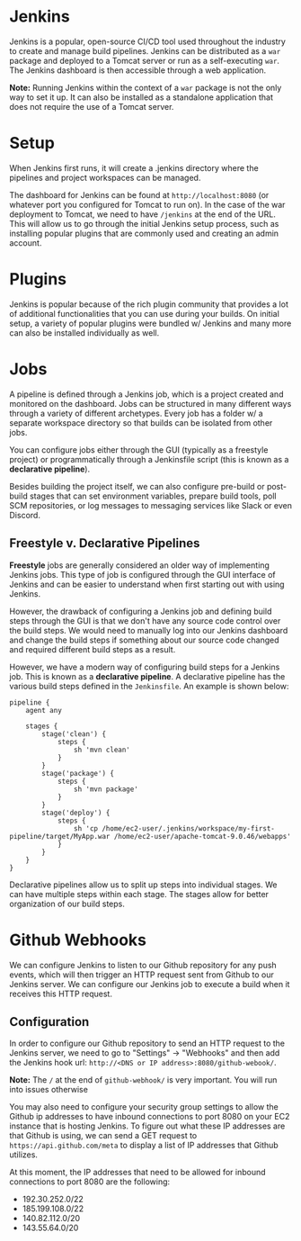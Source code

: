 # Jenkins
Jenkins is a popular, open-source CI/CD tool used throughout the industry to create and manage build pipelines. Jenkins can be distributed as a `war` package and deployed to a Tomcat server or run as a self-executing `war`. The Jenkins dashboard is then accessible through a web application.

**Note:** Running Jenkins within the context of a `war` package is not the only way to set it up. It can also be installed as a standalone application that does not require the use of a Tomcat server.

# Setup
When Jenkins first runs, it will create a .jenkins directory where the pipelines and project workspaces can be managed.

The dashboard for Jenkins can be found at `http://localhost:8080` (or whatever port you configured for Tomcat to run on). In the case of the war deployment to Tomcat, we need to have `/jenkins` at the end of the URL. This will allow us to go through the initial Jenkins setup process, such as installing popular plugins that are commonly used and creating an admin account.

# Plugins
Jenkins is popular because of the rich plugin community that provides a lot of additional functionalities that you can use during your builds. On initial setup, a variety of popular plugins were bundled w/ Jenkins and many more can also be installed individually as well.

# Jobs
A pipeline is defined through a Jenkins job, which is a project created and monitored on the dashboard. Jobs can be structured in many different ways through a variety of different archetypes. Every job has a folder w/ a separate workspace directory so that builds can be isolated from other jobs.

You can configure jobs either through the GUI (typically as a freestyle project) or programmatically through a Jenkinsfile script (this is known as a **declarative pipeline**).

Besides building the project itself, we can also configure pre-build or post-build stages that can set environment variables, prepare build tools, poll SCM repositories, or log messages to messaging services like Slack or even Discord.

## Freestyle v. Declarative Pipelines
**Freestyle** jobs are generally considered an older way of implementing Jenkins jobs. This type of job is configured through the GUI interface of Jenkins and can be easier to understand when first starting out with using Jenkins.

However, the drawback of configuring a Jenkins job and defining build steps through the GUI is that we don't have any source code control over the build steps. We would need to manually log into our Jenkins dashboard and change the build steps if something about our source code changed and required different build steps as a result.

However, we have a modern way of configuring build steps for a Jenkins job. This is known as a **declarative pipeline**. A declarative pipeline has the various build steps defined in the `Jenkinsfile`. An example is shown below:

```text
pipeline {
    agent any

    stages {
        stage('clean') {
            steps {
                sh 'mvn clean'
            }
        }
        stage('package') {
            steps {
                sh 'mvn package'
            }
        }
        stage('deploy') {
            steps {
                sh 'cp /home/ec2-user/.jenkins/workspace/my-first-pipeline/target/MyApp.war /home/ec2-user/apache-tomcat-9.0.46/webapps'
            }
        }
    }
}
```

Declarative pipelines allow us to split up steps into individual stages. We can have multiple steps within each stage. The stages allow for better organization of our build steps.

# Github Webhooks
We can configure Jenkins to listen to our Github repository for any push events, which will then trigger an HTTP request sent from Github to our Jenkins server. We can configure our Jenkins job to execute a build when it receives this HTTP request.

## Configuration
In order to configure our Github repository to send an HTTP request to the Jenkins server, we need to go to "Settings" -> "Webhooks" and then add the Jenkins hook url: `http://<DNS or IP address>:8080/github-webook/`.

**Note:** The `/` at the end of `github-webhook/` is very important. You will run into issues otherwise

You may also need to configure your security group settings to allow the Github ip addresses to have inbound connections to port 8080 on your EC2 instance that is hosting Jenkins. To figure out what these IP addresses are that Github is using, we can send a GET request to `https://api.github.com/meta` to display a list of IP addresses that Github utilizes.

At this moment, the IP addresses that need to be allowed for inbound connections to port 8080 are the following:
- 192.30.252.0/22
- 185.199.108.0/22
- 140.82.112.0/20
- 143.55.64.0/20